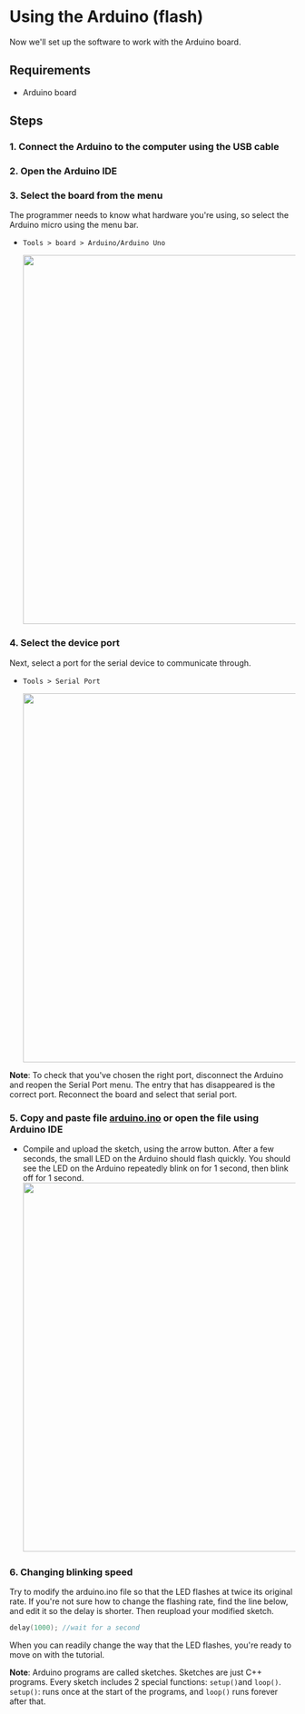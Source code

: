 # Using the Arduino (flash)
Now we'll set up the software to work with the Arduino board. 

## Requirements

- Arduino board

## Steps

### 1. Connect the Arduino to the computer using the USB cable

### 2. Open the Arduino IDE

### 3. Select the board from the menu
The programmer needs to know what hardware you're using, so select the Arduino micro using the menu bar. 

- `Tools > board > Arduino/Arduino Uno`

  <img src="https://github.com/estape11/arduino-workshop/blob/main/2-using-components/arduino/assets/board_selection.png?raw=true" width="650">


### 4. Select the device port
Next, select a port for the serial device to communicate through. 

- `Tools > Serial Port`

  <img src="https://github.com/estape11/arduino-workshop/blob/main/2-using-components/arduino/assets/device_selection.png?raw=true" width="650">
**Note**: To check that you've chosen the right port, disconnect the Arduino and reopen the Serial Port menu. The entry that has disappeared is the correct port. Reconnect the board and select that serial port. 

### 5. Copy and paste file [arduino.ino](https://github.com/estape11/arduino-workshop/blob/main/2-using-components/arduino/arduino.ino) or open the file using Arduino IDE

- Compile and upload the sketch, using the arrow button. After a few seconds, the small LED on the Arduino should flash quickly. You should see the LED on the Arduino repeatedly blink on for 1 second, then blink off for 1 second. 
  <img src="https://github.com/estape11/arduino-workshop/blob/main/2-using-components/arduino/assets/flash.png?raw=true" width="650">

### 6. Changing blinking speed 
Try to modify the arduino.ino file so that the LED flashes at twice its original rate. If you're not sure how to change the flashing rate, find the line below, and edit it so the delay is shorter. Then reupload your modified sketch. 

```c
delay(1000); //wait for a second
```

When you can readily change the way that the LED flashes, you're ready to move on with the tutorial. 

**Note**: Arduino programs are called sketches. Sketches are just C++ programs. Every sketch includes 2 special functions: `setup()`and `loop()`. 
`setup()`: runs once at the start of the programs, and `loop()` runs forever after that.

